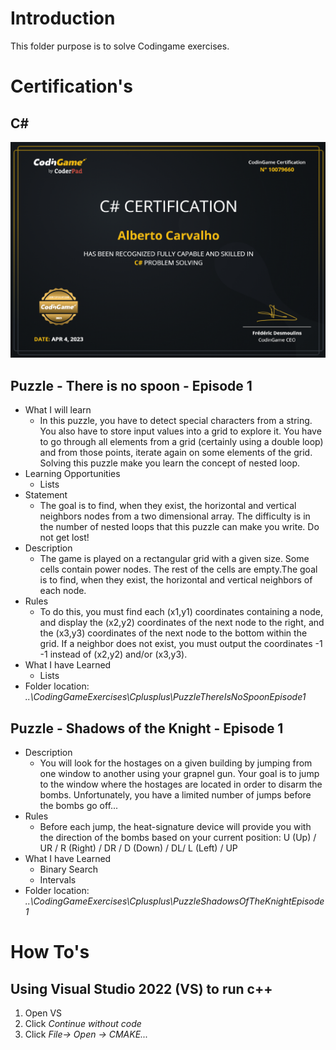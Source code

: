 # Introduction 
This folder purpose is to solve Codingame exercises.

# Certification's

## C#
![alt text](./CSharp/Certification/Certification.PNG)

## Puzzle - There is no spoon - Episode 1
- What I will learn
    - In this puzzle, you have to detect special characters from a string. You also have to store input values into a grid to explore it. You have to go through all elements from a grid (certainly using a double loop) and from those points, iterate again on some elements of the grid. Solving this puzzle make you learn the concept of nested loop.
- Learning Opportunities
    - Lists
- Statement
    - The goal is to find, when they exist, the horizontal and vertical neighbors nodes from a two dimensional array. The difficulty is in the number of nested loops that this puzzle can make you write. Do not get lost!
- Description
    - The game is played on a rectangular grid with a given size. Some cells contain power nodes. The rest of the cells are empty.The goal is to find, when they exist, the horizontal and vertical neighbors of each node.
- Rules
    - To do this, you must find each (x1,y1) coordinates containing a node, and display the (x2,y2) coordinates of the next node to the right, and the (x3,y3) coordinates of the next node to the bottom within the grid. If a neighbor does not exist, you must output the coordinates -1 -1 instead of (x2,y2) and/or (x3,y3).
- What I have Learned
    - Lists
- Folder location:
_..\CodingGameExercises\Cplusplus\PuzzleThereIsNoSpoonEpisode1_

## Puzzle - Shadows of the Knight - Episode 1
- Description
    - You will look for the hostages on a given building by jumping from one window to another using your grapnel gun. Your goal is to jump to the window where the hostages are located in order to disarm the bombs. Unfortunately, you have a limited number of jumps before the bombs go off...
- Rules
    - Before each jump, the heat-signature device will provide you with the direction of the bombs based on your current position: U (Up) / UR / R (Right) / DR / D (Down) / DL/ L (Left) / UP
- What I have Learned
    - Binary Search
    - Intervals
- Folder location:
_..\CodingGameExercises\Cplusplus\PuzzleShadowsOfTheKnightEpisode1_


# How To's

## Using Visual Studio 2022 (VS) to run c++
1. Open VS
2. Click _Continue without code_
3. Click _File-> Open -> CMAKE..._
